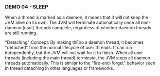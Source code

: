 ### DEMO 04 - SLEEP

When a thread is marked as a daemon, it means that it will not keep the JVM alive on its own.
The JVM will terminate automatically once all non-daemon (user) threads complete, regardless of whether daemon threads are still running.

"Detaching" Concept:
By making thFoo a daemon thread, it becomes "detached" from the normal lifecycle of user threads. It can run independently,
but the JVM will not wait for it to finish. When all user threads (including the main thread) terminate, the JVM stops all daemon threads automatically.
This is similar to the "fire-and-forget" behavior seen in thread detaching in other languages or frameworks.

&nbsp;